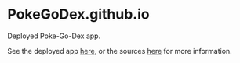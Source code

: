 # PokeGoDex.github.io
Deployed Poke-Go-Dex app. 

See the deployed app [here](https://pokegodex.github.io), or the sources [here](https://github.com/rybick/pogolitics) for more information.
